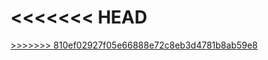 <<<<<<< HEAD
<a href="https://caiocesarsantos.github.io/my-portfolio/">
=======
<a href="https://caiocesarsantos.github.io/my-portfolio/">
>>>>>>> 810ef02927f05e66888e72c8eb3d4781b8ab59e8
